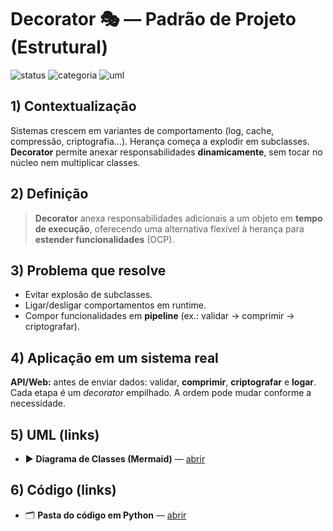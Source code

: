 # Decorator 🎭 — Padrão de Projeto (Estrutural)

![status](https://img.shields.io/badge/status-conclu%C3%ADdo-brightgreen)
![categoria](https://img.shields.io/badge/categoria-estrutural-blue)
![uml](https://img.shields.io/badge/UML-mermaid-informational)

## 1) Contextualização
Sistemas crescem em variantes de comportamento (log, cache, compressão, criptografia…). Herança começa a explodir em subclasses. **Decorator** permite anexar responsabilidades **dinamicamente**, sem tocar no núcleo nem multiplicar classes.

## 2) Definição
> **Decorator** anexa responsabilidades adicionais a um objeto em **tempo de execução**, oferecendo uma alternativa flexível à herança para **estender funcionalidades** (OCP).

## 3) Problema que resolve
- Evitar explosão de subclasses.
- Ligar/desligar comportamentos em runtime.
- Compor funcionalidades em **pipeline** (ex.: validar → comprimir → criptografar).

## 4) Aplicação em um sistema real
**API/Web:** antes de enviar dados: validar, **comprimir**, **criptografar** e **logar**. Cada etapa é um *decorator* empilhado. A ordem pode mudar conforme a necessidade.

## 5) UML (links)

- ▶️ **Diagrama de Classes (Mermaid)** — [abrir](diagrams/class-diagram.md)

## 6) Código (links)

- 🗂 **Pasta do código em Python** — [abrir](src/)


